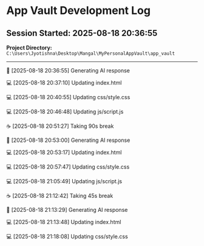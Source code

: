 # App Vault Development Log

## Session Started: 2025-08-18 20:36:55
**Project Directory:** `C:\Users\Jyotishna\Desktop\Mangal\MyPersonalAppVault\app_vault`

---

🤖 [2025-08-18 20:36:55] Generating AI response

💻 [2025-08-18 20:37:10] Updating index.html

💻 [2025-08-18 20:40:55] Updating css/style.css

💻 [2025-08-18 20:46:48] Updating js/script.js

☕ [2025-08-18 20:51:27] Taking 90s break

🤖 [2025-08-18 20:53:00] Generating AI response

💻 [2025-08-18 20:53:17] Updating index.html

💻 [2025-08-18 20:57:47] Updating css/style.css

💻 [2025-08-18 21:05:49] Updating js/script.js

☕ [2025-08-18 21:12:42] Taking 45s break

🤖 [2025-08-18 21:13:29] Generating AI response

💻 [2025-08-18 21:13:48] Updating index.html

💻 [2025-08-18 21:18:08] Updating css/style.css
